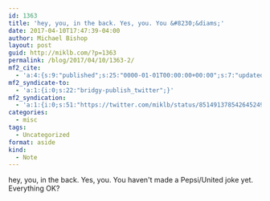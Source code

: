```yaml
---
id: 1363
title: 'hey, you, in the back. Yes, you. You &#8230;&diams;'
date: 2017-04-10T17:47:39-04:00
author: Michael Bishop
layout: post
guid: http://miklb.com/?p=1363
permalink: /blog/2017/04/10/1363-2/
mf2_cite:
  - 'a:4:{s:9:"published";s:25:"0000-01-01T00:00:00+00:00";s:7:"updated";s:25:"0000-01-01T00:00:00+00:00";s:8:"category";a:1:{i:0;s:0:"";}s:6:"author";a:0:{}}'
mf2_syndicate-to:
  - 'a:1:{i:0;s:22:"bridgy-publish_twitter";}'
mf2_syndication:
  - 'a:1:{i:0;s:51:"https://twitter.com/miklb/status/851491378542645249";}'
categories:
  - misc
tags:
  - Uncategorized
format: aside
kind:
  - Note
---
```

hey, you, in the back. Yes, you. You haven't made a Pepsi/United joke yet. Everything OK?